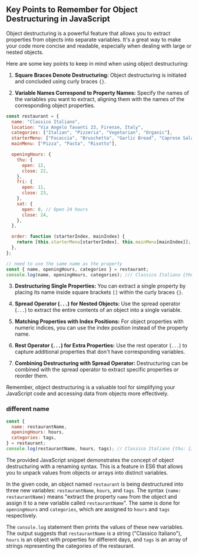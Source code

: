 ## Key Points to Remember for Object Destructuring in JavaScript

Object destructuring is a powerful feature that allows you to extract properties from objects into separate variables. It's a great way to make your code more concise and readable, especially when dealing with large or nested objects.

Here are some key points to keep in mind when using object destructuring:

1. **Square Braces Denote Destructuring:** Object destructuring is initiated and concluded using curly braces `{}`.

2. **Variable Names Correspond to Property Names:** Specify the names of the variables you want to extract, aligning them with the names of the corresponding object properties.

```js
const restaurant = {
  name: "Classico Italiano",
  location: "Via Angelo Tavanti 23, Firenze, Italy",
  categories: ["Italian", "Pizzeria", "Vegetarian", "Organic"],
  starterMenu: ["Focaccia", "Bruschetta", "Garlic Bread", "Caprese Salad"],
  mainMenu: ["Pizza", "Pasta", "Risotto"],

  openingHours: {
    thu: {
      open: 12,
      close: 22,
    },
    fri: {
      open: 11,
      close: 23,
    },
    sat: {
      open: 0, // Open 24 hours
      close: 24,
    },
  },

  order: function (starterIndex, mainIndex) {
    return [this.starterMenu[starterIndex], this.mainMenu[mainIndex]];
  },
};

// need to use the same name as the property
const { name, openingHours, categories } = restaurant;
console.log(name, openingHours, categories); /// Classico Italiano {thu: {…}, fri: {…}, sat: {…}} (4) ["Italian", "Pizzeria", "Vegetarian", "Organic"]
```

3. **Destructuring Single Properties:** You can extract a single property by placing its name inside square brackets `[]` within the curly braces `{}`.

4. **Spread Operator (`...`) for Nested Objects:** Use the spread operator (`...`) to extract the entire contents of an object into a single variable.

5. **Matching Properties with Index Positions:** For object properties with numeric indices, you can use the index position instead of the property name.

6. **Rest Operator (`...`) for Extra Properties:** Use the rest operator (`...`) to capture additional properties that don't have corresponding variables.

7. **Combining Destructuring with Spread Operator:** Destructuring can be combined with the spread operator to extract specific properties or reorder them.

Remember, object destructuring is a valuable tool for simplifying your JavaScript code and accessing data from objects more effectively.

### different name

```js
const {
  name: restaurantName,
  openingHours: hours,
  categories: tags,
} = restaurant;
console.log(restaurantName, hours, tags); // Classico Italiano {thu: {…}, fri: {…}, sat: {…}} (4) ["Italian", "Pizzeria", "Vegetarian", "Organic"]
```

The provided JavaScript snippet demonstrates the concept of object destructuring with a renaming syntax. This is a feature in ES6 that allows you to unpack values from objects or arrays into distinct variables.

In the given code, an object named `restaurant` is being destructured into three new variables: `restaurantName`, `hours`, and `tags`. The syntax `{name: restaurantName}` means "extract the property `name` from the object and assign it to a new variable called `restaurantName`". The same is done for `openingHours` and `categories`, which are assigned to `hours` and `tags` respectively.

The `console.log` statement then prints the values of these new variables. The output suggests that `restaurantName` is a string ("Classico Italiano"), `hours` is an object with properties for different days, and `tags` is an array of strings representing the categories of the restaurant.
